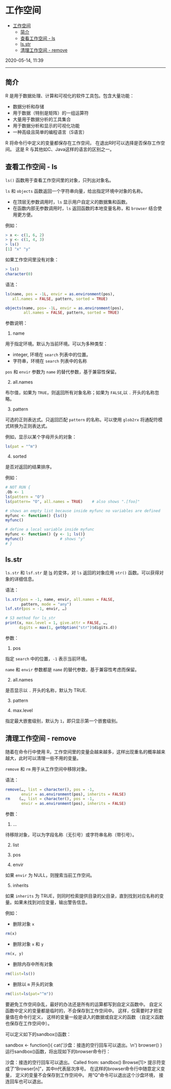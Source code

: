 # 工作空间

- [工作空间](#工作空间)
  - [简介](#简介)
  - [查看工作空间 - ls](#查看工作空间---ls)
  - [ls.str](#lsstr)
  - [清理工作空间 - remove](#清理工作空间---remove)

2020-05-14, 11:39
***

## 简介

R 是用于数据处理、计算和可视化的软件工具包。包含大量功能：

- 数据分析和存储
- 用于数据（特别是矩阵）的一组运算符
- 大量用于数据分析的工具集合
- 用于数据分析和显示的可视化功能
- 一种高级且简单的编程语言（S语言）

R 将命令行中定义的变量都保存在工作空间， 在退出R时可以选择是否保存工作空间。 这是 R 与其他如C、Java这样的语言的区别之一。

## 查看工作空间 - ls

`ls()` 函数用于查看工作空间里的对象，只列出对象名。

`ls` 和 `objects` 函数返回一个字符串向量，给出指定环境中对象的名称。

- 在顶层无参数调用时，`ls` 显示用户自定义的数据集和函数。
- 在函数内部无参数调用时，`ls` 返回函数的本地变量名称，和 `browser` 结合使用更方便。

例如：

```r
> x <- c(1, 6, 2)
> y <- c(1, 4, 3)
> ls()
[1] "x" "y"
```

如果工作空间里没有对象：

```r
> ls()
character(0)
```

语法：

```r
ls(name, pos = -1L, envir = as.environment(pos),
   all.names = FALSE, pattern, sorted = TRUE)

objects(name, pos= -1L, envir = as.environment(pos),
        all.names = FALSE, pattern, sorted = TRUE)
```

参数说明：

1. name

用于指定环境。默认为当前环境。可以为多种类型：

- integer, 环境在 `search` 列表中的位置。
- 字符串，环境在 `search` 列表中的名称

`pos` 和 `envir` 参数为 `name` 的替代参数，基于兼容性保留。

2. all.names

布尔值，如果为 `TRUE`，则返回所有对象名称；如果为 `FALSE`,以 `.` 开头的名称忽略。

3. pattern

可选的正则表达式。只返回匹配 `pattern` 的名称。可以使用 `glob2rx` 将通配符模式转换为正则表达式。

例如，显示以某个字母开头的对象：

```r
ls(pat = "^m")
```

4. sorted

是否对返回的结果排序。

例如：

```r
# NOT RUN {
.Ob <- 1
ls(pattern = "O")
ls(pattern= "O", all.names = TRUE)    # also shows ".[foo]"

# shows an empty list because inside myfunc no variables are defined
myfunc <- function() {ls()}
myfunc()

# define a local variable inside myfunc
myfunc <- function() {y <- 1; ls()}
myfunc()                # shows "y"
# }
```

## ls.str

`ls.str` 和 `lsf.str` 是 [ls](#查看工作空间---ls) 的变体，对 `ls` 返回的对象应用 `str()` 函数。可以获得对象的详细信息。

语法：

```r
ls.str(pos = -1, name, envir, all.names = FALSE,
       pattern, mode = "any")
lsf.str(pos = -1, envir, …)

# S3 method for ls_str
print(x, max.level = 1, give.attr = FALSE, …,
      digits = max(1, getOption("str")$digits.d))
```

参数：

1. pos

指定 `search` 中的位置，`-1` 表示当前环境。

`name` 和 `envir` 参数都是 `name` 的替代参数，基于兼容性考虑而保留。

2. all.names

是否显示以 `.` 开头的名称，默认为 TRUE.

3. pattern

4. max.level

指定最大嵌套级别，默认为 `1`，即只显示第一个嵌套级别。

## 清理工作空间 - remove

随着在命令行中使用 R，工作空间里的变量会越来越多，这样出现重名的概率越来越大，此时可以清理一些不用的变量。

`remove` 和 `rm` 用于从工作空间中移除对象。

语法：

```r
remove(…, list = character(), pos = -1,
       envir = as.environment(pos), inherits = FALSE)
rm    (…, list = character(), pos = -1,
       envir = as.environment(pos), inherits = FALSE)
```

参数：

1. ...

待移除对象，可以为字段名称（无引号）或字符串名称（带引号）。

2. list

3. pos

4. envir

如果 `envir` 为 NULL，则搜索当前工作空间。

5. inherits

如果 `inherits` 为 TRUE，则同时检索提供目录的父目录，直到找到对应名称的变量。如果未找到对应变量，输出警告信息。

例如：

- 删除对象 `x`

```r
rm(x)
```

- 删除对象 `x` 和 `y`

```r
rm(x, y)
```

- 删除内存中所有对象

```r
rm(list=ls())
```

- 删除以 `m` 开头的对象

```r
rm(list=ls(pat="^m"))
```

要避免工作空间杂乱，最好的办法还是所有的运算都写到自定义函数中。 自定义函数中定义的变量都是临时的，不会保存到工作空间中。 这样，仅需要时才把变量值在命令行定义， 这样的变量一般是读入的数据或自定义的函数 （自定义函数也保存在工作空间中）。

可以定义如下的sandbox()函数：

sandbox <- function(){
  cat('沙盘：接连的空行回车可以退出。\n')
  browser()
}
运行sandbox()函数，将出现如下的browser命令行：

沙盘：接连的空行回车可以退出。
Called from: sandbox()
Browse[1]> 
提示符变成了“Browser[n]”，其中n代表层次序号。 在这样的browser命令行中随意定义变量， 定义的变量不会保存到工作空间中。 用“Q”命令可以退出这个沙盘环境， 接连回车也可以退出。
